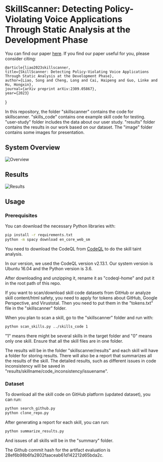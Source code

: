 # SkillScanner: Detecting Policy-Violating Voice Applications Through Static Analysis at the Development Phase

You can find our paper [here](https://arxiv.org/pdf/2309.05867.pdf). If you find our paper useful for you, please consider citing:


    @article{liao2023skillscanner,
    title={SkillScanner: Detecting Policy-Violating Voice Applications Through Static Analysis at the Development Phase},
    author={Liao, Song and Cheng, Long and Cai, Haipeng and Guo, Linke and Hu, Hongxin},
    journal={arXiv preprint arXiv:2309.05867},
    year={2023}
}

In this repository, the folder "skillscanner" contains the code for skillscanner. "skills_code" contains one example skill code for testing. "user-study" folder includes the data about our user study. "results" folder contains the results in our work based on our dataset. The "image" folder contains some images for presentation.





## System Overview
![Overview](https://github.com/CUSecLab/SkillScanner/blob/main/image/system_overview.png)
## Results
![Results](https://github.com/CUSecLab/SkillScanner/blob/main/image/Results.png)

## Usage

### Prerequisites

You can download the necessary Python libraries with:

```bash
pip install -r requirements.txt
python -m spacy download en_core_web_sm
```

You need to download the CodeQL from [CodeQL](https://github.com/github/codeql-action/releases) to do the skill taint analysis.

In our version, we used the CodeQL version v2.13.1. Our system version is Ubuntu 16.04 and the Python version is 3.6.


After downloading and unzipping it, rename it as "codeql-home" and put it in the root path of this repo.

If you want to scan/download skill code datasets from GitHub or analyze skill content/html safety, you need to apply for tokens about GitHub, Google Perspective, and Virustotal. Then you need to put them in the "tokens.txt" file in the "skillscanner" folder.

When you plan to scan a skill, go to the "skillscanner" folder and run with: 


```bash
python scan_skills.py ../skills_code 1
```

"1" means there might be several skills in the target folder and "0" means only one skill. Ensure that all the skill files are in one folder.

The results will be in the folder "skillscanner/results" and each skill will have a folder for storing results. There will also be a report that summarizes all the results of the skill. The detailed results, such as different issues in code inconsistency will be saved in "results/skillname/code_inconsistency/issuename".


### Dataset

To download all the skill code on GitHub platform (updated dataset), you can run:

```bash
python search_github.py
python clone_repo.py
```

After generating a report for each skill, you can run:


```bash
python summarize_results.py
```

And issues of all skills will be in the "summary" folder.

The Github commit hash for the artifact evaluation is 28ef6b98b6fa2802faaceab61d142212d65bda2c.
